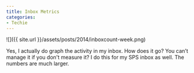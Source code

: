 ```yaml
---
title: Inbox Metrics
categories:
- Techie
---
```


![]({{ site.url }}/assets/posts/2014/inboxcount-week.png)
  



Yes, I actually do graph the activity in my inbox. How does it go? You can’t manage it if you don't measure it? I do this for my SPS inbox as well. The numbers are much larger.

